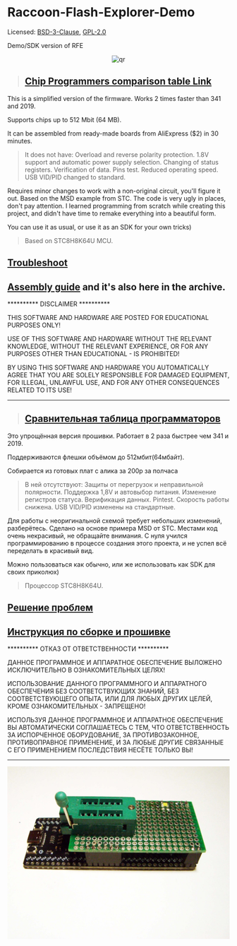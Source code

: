 # Raccoon-Flash-Explorer-Demo

Licensed: [BSD-3-Clause](LICENSE-BSD), [GPL-2.0](LICENSE-GPL)

Demo/SDK version of RFE

<p align="center">
 <img src="avatar.ico" alt="qr"/>
</p>

> ## [Chip Programmers comparison table Link](https://github.com/lapot2/Performance_of_chip_programmers/blob/main/README.md)

This is a simplified version of the firmware. Works 2 times faster than 341 and 2019.

Supports chips up to 512 Mbit (64 MB).

It can be assembled from ready-made boards from AliExpress ($2) in 30 minutes.

> It does not have:
Overload and reverse polarity protection.
1.8V support and automatic power supply selection.
Changing of status registers.
Verification of data.
Pins test.
Reduced operating speed.
USB VID/PID changed to standard.

Requires minor changes to work with a non-original circuit, you'll figure it out.
Based on the MSD example from STC.
The code is very ugly in places, don't pay attention. I learned programming from scratch while creating this project, and didn't have time to remake everything into a beautiful form.

You can use it as usual, or use it as an SDK for your own tricks)

> Based on STC8H8K64U MCU.

## [Troubleshoot](https://forum-monitor.net.ru/threads/685863/post-6869854)

## [Assembly guide](https://forum-monitor.net.ru/threads/685863/post-6870264) and it's also here in the archive.

**********     DISCLAIMER     **********

THIS SOFTWARE AND HARDWARE ARE POSTED FOR EDUCATIONAL PURPOSES ONLY!

USE OF THIS SOFTWARE AND HARDWARE WITHOUT THE RELEVANT KNOWLEDGE, WITHOUT THE RELEVANT EXPERIENCE, OR FOR ANY PURPOSES OTHER THAN EDUCATIONAL - IS PROHIBITED!

BY USING THIS SOFTWARE AND HARDWARE YOU AUTOMATICALLY AGREE THAT YOU ARE SOLELY RESPONSIBLE FOR DAMAGED EQUIPMENT, FOR ILLEGAL, UNLAWFUL USE, AND FOR ANY OTHER CONSEQUENCES RELATED TO ITS USE!

********************

> ## [Сравнительная таблица программаторов](https://github.com/lapot2/Performance_of_chip_programmers/blob/main/README.md)

Это упрощённая версия прошивки. Работает в 2 раза быстрее чем 341 и 2019.

Поддерживаются флешки объёмом до 512мбит(64мбайт).

Собирается из готовых плат с алика за 200р за полчаса

>В ней отсутствуют:
  Защиты от перегрузок и неправильной полярности.
  Поддержка 1,8V и автовыбор питания.
  Изменение регистров статуса.
  Верификация данных.
  Pintest.
  Скорость работы снижена.
  USB VID/PID изменены на стандартные.

Для работы с неоригинальной схемой требует небольших изменений, разберётесь.
Сделано на основе примера MSD от STC.
Местами код очень некрасивый, не обращайте внимания. С нуля учился программированию в процессе создания этого проекта, и не успел всё переделать в красивый вид.

Можно пользоваться как обычно, или же использовать как SDK для своих приколюх) 

> Процессор STC8H8K64U.

## [Решение проблем](https://forum-monitor.net.ru/threads/685863/post-6869854)

## [Инструкция по сборке и прошивке](https://forum-monitor.net.ru/threads/685863/post-6870264)

**********     ОТКАЗ ОТ ОТВЕТСТВЕННОСТИ     **********

ДАННОЕ ПРОГРАММНОЕ И АППАРАТНОЕ ОБЕСПЕЧЕНИЕ ВЫЛОЖЕНО ИСКЛЮЧИТЕЛЬНО В ОЗНАКОМИТЕЛЬНЫХ ЦЕЛЯХ! 

ИСПОЛЬЗОВАНИЕ ДАННОГО ПРОГРАММНОГО И АППАРАТНОГО ОБЕСПЕЧЕНИЯ БЕЗ СООТВЕТСТВУЮЩИХ ЗНАНИЙ, БЕЗ СООТВЕТСТВУЮЩЕГО ОПЫТА, ИЛИ ДЛЯ ЛЮБЫХ ДРУГИХ ЦЕЛЕЙ, КРОМЕ ОЗНАКОМИТЕЛЬНЫХ - ЗАПРЕЩЕНО!

ИСПОЛЬЗУЯ ДАННОЕ ПРОГРАММНОЕ И АППАРАТНОЕ ОБЕСПЕЧЕНИЕ ВЫ АВТОМАТИЧЕСКИ СОГЛАШАЕТЕСЬ С ТЕМ, ЧТО ОТВЕТСТВЕННОСТЬ ЗА ИСПОРЧЕННОЕ ОБОРУДОВАНИЕ, ЗА ПРОТИВОЗАКОННОЕ, ПРОТИВОПРАВНОЕ ПРИМЕНЕНИЕ, И ЗА ЛЮБЫЕ ДРУГИЕ СВЯЗАННЫЕ С ЕГО ПРИМЕНЕНИЕМ ПОСЛЕДСТВИЯ НЕСЁТЕ ТОЛЬКО ВЫ!


**********************************************************************************

<p align="center">
 <img src="RFE_DIY.jpg" alt="qr"/>
</p>
